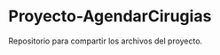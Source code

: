 Proyecto-AgendarCirugias
========================

Repositorio para compartir los archivos del proyecto.
